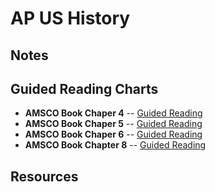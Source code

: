 # AP US History

## Notes

## Guided Reading Charts
 - **AMSCO Book Chaper 4** -- [Guided Reading](Chapter-4-Notes.html)
 - **AMSCO Book Chaper 5** -- [Guided Reading](Chapter-5-Notes.html)
 - **AMSCO Book Chaper 6** -- [Guided Reading](Chapter-6-Notes.html)
 - **AMSCO Book Chapter 8** -- [Guided Reading](Chapter-8-Notes.html)
## Resources
<!--stackedit_data:
eyJoaXN0b3J5IjpbLTE2NTExMzk2MTUsMTc0Mzk2NzY1NSwyMT
QzMDIyNTAzXX0=
-->